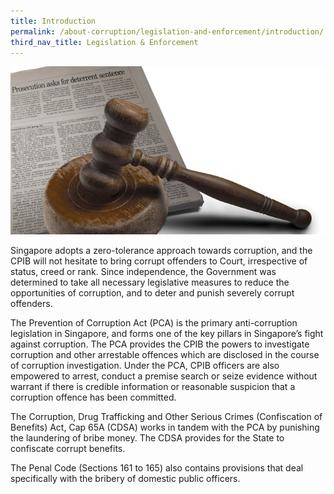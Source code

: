 ```yaml
---
title: Introduction
permalink: /about-corruption/legislation-and-enforcement/introduction/
third_nav_title: Legislation & Enforcement
---
```


<img src="/images/abt-corruption_legis-enforcem-intro.jpg" alt="legislation and enforcement introduction">

Singapore adopts a zero-tolerance approach towards corruption, and the CPIB will not hesitate to bring corrupt offenders to Court, irrespective of status, creed or rank. Since independence, the Government was determined to take all necessary legislative measures to reduce the opportunities of corruption, and to deter and punish severely corrupt offenders.

The Prevention of Corruption Act (PCA) is the primary anti-corruption legislation in Singapore, and forms one of the key pillars in Singapore’s fight against corruption. The PCA provides the CPIB the powers to investigate corruption and other arrestable offences which are disclosed in the course of corruption investigation. Under the PCA, CPIB officers are also empowered to arrest, conduct a premise search or seize evidence without warrant if there is credible information or reasonable suspicion that a corruption offence has been committed.

The Corruption, Drug Trafficking and Other Serious Crimes (Confiscation of Benefits) Act, Cap 65A (CDSA) works in tandem with the PCA by punishing the laundering of bribe money. The CDSA provides for the State to confiscate corrupt benefits.

The Penal Code (Sections 161 to 165) also contains provisions that deal specifically with the bribery of domestic public officers.
